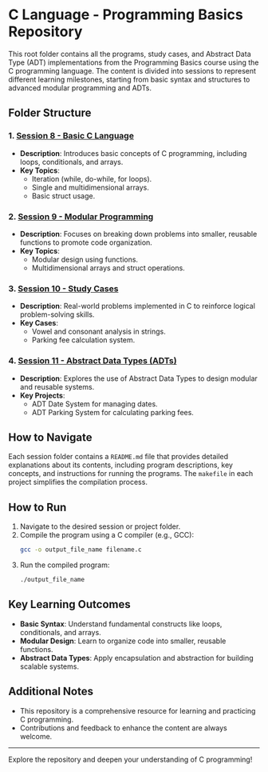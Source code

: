 # C Language - Programming Basics Repository

This root folder contains all the programs, study cases, and Abstract Data Type (ADT) implementations from the Programming Basics course using the C programming language. The content is divided into sessions to represent different learning milestones, starting from basic syntax and structures to advanced modular programming and ADTs.

## Folder Structure

### 1. [Session 8 - Basic C Language](./Session%208/)

-   **Description**: Introduces basic concepts of C programming, including loops, conditionals, and arrays.
-   **Key Topics**:
    -   Iteration (while, do-while, for loops).
    -   Single and multidimensional arrays.
    -   Basic struct usage.

### 2. [Session 9 - Modular Programming](./Session%209/)

-   **Description**: Focuses on breaking down problems into smaller, reusable functions to promote code organization.
-   **Key Topics**:
    -   Modular design using functions.
    -   Multidimensional arrays and struct operations.

### 3. [Session 10 - Study Cases](./Session%2010/)

-   **Description**: Real-world problems implemented in C to reinforce logical problem-solving skills.
-   **Key Cases**:
    -   Vowel and consonant analysis in strings.
    -   Parking fee calculation system.

### 4. [Session 11 - Abstract Data Types (ADTs)](./Session%2011/)

-   **Description**: Explores the use of Abstract Data Types to design modular and reusable systems.
-   **Key Projects**:
    -   ADT Date System for managing dates.
    -   ADT Parking System for calculating parking fees.

## How to Navigate

Each session folder contains a `README.md` file that provides detailed explanations about its contents, including program descriptions, key concepts, and instructions for running the programs. The `makefile` in each project simplifies the compilation process.

## How to Run

1. Navigate to the desired session or project folder.
2. Compile the program using a C compiler (e.g., GCC):
    ```bash
    gcc -o output_file_name filename.c
    ```
3. Run the compiled program:
    ```bash
    ./output_file_name
    ```

## Key Learning Outcomes

-   **Basic Syntax**: Understand fundamental constructs like loops, conditionals, and arrays.
-   **Modular Design**: Learn to organize code into smaller, reusable functions.
-   **Abstract Data Types**: Apply encapsulation and abstraction for building scalable systems.

## Additional Notes

-   This repository is a comprehensive resource for learning and practicing C programming.
-   Contributions and feedback to enhance the content are always welcome.

---

Explore the repository and deepen your understanding of C programming!
